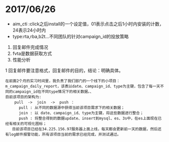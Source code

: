 2017/06/26
==========

* aim_cti :click之后install的一个设定值，01表示点击之后1小时内安装的计数，24表示24小时内
* type:rta,rba,b2t...不同团队的针对campaign_id的投放策略



1. 回复邮件完成情况
2. fvta是数据获取方式
3. 性能分析

1 回复邮件要注意格式，回复邮件的目的，结论：明确具体。



    在前面2个月的实习时间里，我负责了我们部门的一个线下的小项目：m_campaign_daily_report，该表以date、campaign_id、type为主键，包含了每一天不同的campaign_id在不同type情况下的相关数据。、
    目前该项目的架构为: 
        pull  ->  join  ->  push ：
          pull : 从不同的数据源中获得当前该项目需求下的相关数据；
          join : 以 date、campaign_id、type为主键，将这些数据进行整合；
          push : 将整合得到的数据update、insert到mysql、es、3s中，在es上面现在已经有相关的可视化图标；
       目前该项目已经在34.225.156.97服务器上面上线，每天都会更新前一天的数据，然后还有log邮件报警功能，所有该项目当前的需求已经完成，并测试通过。
